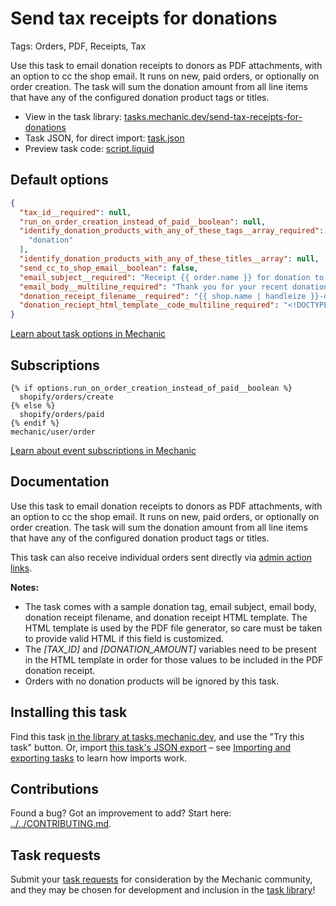 # Send tax receipts for donations

Tags: Orders, PDF, Receipts, Tax

Use this task to email donation receipts to donors as PDF attachments, with an option to cc the shop email. It runs on new, paid orders, or optionally on order creation. The task will sum the donation amount from all line items that have any of the configured donation product tags or titles.

* View in the task library: [tasks.mechanic.dev/send-tax-receipts-for-donations](https://tasks.mechanic.dev/send-tax-receipts-for-donations)
* Task JSON, for direct import: [task.json](../../tasks/send-tax-receipts-for-donations.json)
* Preview task code: [script.liquid](./script.liquid)

## Default options

```json
{
  "tax_id__required": null,
  "run_on_order_creation_instead_of_paid__boolean": null,
  "identify_donation_products_with_any_of_these_tags__array_required": [
    "donation"
  ],
  "identify_donation_products_with_any_of_these_titles__array": null,
  "send_cc_to_shop_email__boolean": false,
  "email_subject__required": "Receipt {{ order.name }} for donation to {{ shop.name }}",
  "email_body__multiline_required": "Thank you for your recent donation!\n\nAttached you will find your official donation receipt.",
  "donation_receipt_filename__required": "{{ shop.name | handleize }}-donation-receipt-{{ order.name  }}.pdf",
  "donation_reciept_html_template__code_multiline_required": "<!DOCTYPE html>\n<html lang=\"en\">\n<head>\n  <meta charset=\"utf-8\">\n  <style>\n    .container {\n      width: 960px;\n      margin: 0 auto;\n      font-size: 16px;\n    }\n    .header {\n      display: flex;\n      flex-direction: row;\n      border-top: 1px solid #000; \n      border-bottom: 1px dashed #000; \n      font-size: 18px;\n    }\n    .main {\n      margin-top: 10px;\n      display: flex;\n      flex-direction: row;\n      font-size: 16px;\n    }\n    .left {\n      width: 50%;\n    }\n    .right {\n      width: 50%;\n    }\n  </style>\n</head>\n<body>\n  <div class=\"container\">\n    <div class=\"header\">\n      <p class=\"left\">\n        {{ shop.name }}<br/>\n        {{ shop.address1 }}<br/>{% if shop.address2 != blank -%}{{ shop.address2 }}<br/>{%- endif %}\n        {{ shop.city }}, {{ shop.province }} {{ shop.zip }}<br/>\n        {{ order.billing_address.country }}\n      </p>\n      <p class=\"right\">\n        OFFICIAL DONATION RECEIPT<br/>\n        TAX ID #[TAX_ID]<br/>\n      </p>\n    </div>\n    <div class=\"main\">\n      <p class=\"left\">\n        <strong>Donor:</strong><br/>\n        {{ order.billing_address.first_name }} {{ billing_address.last_name }}<br/>\n        {{ order.billing_address.address1 }}<br/>{% if order.billing_address.address2 != blank -%}{{ order.billing_address.address2 }}<br/>{%- endif %}\n        {{ order.billing_address.city }}, {{ order.billing_address.province }} {{ order.billing_address.zip }}<br/>\n        {{ order.billing_address.country }}\n      </p>\n      <p class=\"right\">\n        <strong>Donation Details:</strong><br/>\n        Order Number: {{ order.name }}<br/>\n        Donation Received: {{ order.created_at | date: \"%F\" }}<br/>\n        Amount: [DONATION_AMOUNT]<br/>\n        Date Issued: {{ \"now\" | date: \"%F\" }}<br/>\n        Place Issued: {{ shop.province }}, {{ shop.country_name }}<br/>\n        <br/>\n        Donations are tax deductible to the extent permitted by law.<br/>\n        <br/>\n        Thank you\n      </p>\n    </div>\n  </div>\n</body>\n</html>"
}
```

[Learn about task options in Mechanic](https://learn.mechanic.dev/core/tasks/options)

## Subscriptions

```liquid
{% if options.run_on_order_creation_instead_of_paid__boolean %}
  shopify/orders/create
{% else %}
  shopify/orders/paid
{% endif %}
mechanic/user/order
```

[Learn about event subscriptions in Mechanic](https://learn.mechanic.dev/core/tasks/subscriptions)

## Documentation

Use this task to email donation receipts to donors as PDF attachments, with an option to cc the shop email. It runs on new, paid orders, or optionally on order creation. The task will sum the donation amount from all line items that have any of the configured donation product tags or titles.

This task can also receive individual orders sent directly via [admin action links](https://learn.mechanic.dev/core/shopify/admin-action-links#link-usage).

**Notes:**

- The task comes with a sample donation tag, email subject, email body, donation receipt filename, and donation receipt HTML template. The HTML template is used by the PDF file generator, so care must be taken to provide valid HTML if this field is customized.
- The *[TAX_ID]* and *[DONATION_AMOUNT]* variables need to be present in the HTML template in order for those values to be included in the PDF donation receipt.
- Orders with no donation products will be ignored by this task.

## Installing this task

Find this task [in the library at tasks.mechanic.dev](https://tasks.mechanic.dev/send-tax-receipts-for-donations), and use the "Try this task" button. Or, import [this task's JSON export](../../tasks/send-tax-receipts-for-donations.json) – see [Importing and exporting tasks](https://learn.mechanic.dev/core/tasks/import-and-export) to learn how imports work.

## Contributions

Found a bug? Got an improvement to add? Start here: [../../CONTRIBUTING.md](../../CONTRIBUTING.md).

## Task requests

Submit your [task requests](https://mechanic.canny.io/task-requests) for consideration by the Mechanic community, and they may be chosen for development and inclusion in the [task library](https://tasks.mechanic.dev/)!
